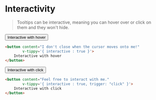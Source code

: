 # Interactivity
> Tooltips can be interactive, meaning you can hover over or click on them and they won't hide.

<interactivity-table-v2/>

<vue-code>
<div slot="demo">
    <button class="btn mt-2 mb-2" content="I don't close when the cursor moves onto me!" v-tippy-v4='{ interactive : true }'>
    Interactive with hover
    </button>
</div>
<div slot="code">

```html
<button content="I don't close when the cursor moves onto me!"
        v-tippy='{ interactive : true }'>
    Interactive with hover
</button>
```
</div>
</vue-code>

<vue-code>
<div slot="demo">
<button class="btn mt-2 mb-2" content="Feel free to interact with me." v-tippy-v4='{ interactive : true, trigger: "click" }'>Interactive with click</button>
</div>
<div slot="code">

```html
<button content="Feel free to interact with me." 
        v-tippy='{ interactive : true, trigger: "click" }'>
    Interactive with click
</button>
```
</div>
</vue-code>